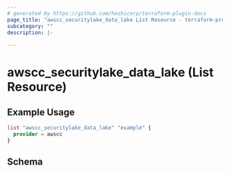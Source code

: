 ```yaml
---
# generated by https://github.com/hashicorp/terraform-plugin-docs
page_title: "awscc_securitylake_data_lake List Resource - terraform-provider-awscc"
subcategory: ""
description: |-
  
---
```


# awscc_securitylake_data_lake (List Resource)



## Example Usage

```terraform
list "awscc_securitylake_data_lake" "example" {
  provider = awscc
}
```

<!-- schema generated by tfplugindocs -->
## Schema
